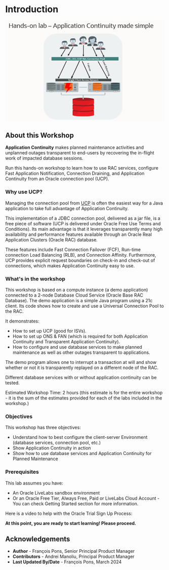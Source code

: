 # Introduction

![Intro Application Continuity made simple with Universal Connection Pool](./images/intro.png)

## About this Workshop

**Application Continuity** makes planned maintenance activities and unplanned outages transparent to end-users by recovering the in-flight work of impacted database sessions.

Run this hands-on workshop to learn how to use RAC services, configure Fast Application Notification, Connection Draining, and Application Continuity from an Oracle connection pool (UCP).

### Why use UCP?

Managing the connection pool from [UCP](https://docs.oracle.com/en/database/oracle/oracle-database/21/jjucp/index.html) is often the easiest way for a Java application to take full advantage of Application Continuity.

This implementation of a JDBC connection pool, delivered as a jar file, is a free piece of software (UCP is delivered under Oracle Free Use Terms and Conditions).  Its main advantage is that it leverages transparently many high availability and performance features available through an Oracle Real Application Clusters (Oracle RAC) database.

These features include Fast Connection Failover (FCF), Run-time connection Load Balancing (RLB), and Connection Affinity. Furthermore, UCP provides explicit request boundaries on check-in and check-out of connections, which makes Application Continuity easy to use.

### What's in the workshop

This workshop is based on a compute instance (a demo application) connected to a 2-node Database Cloud Service (Oracle Base RAC Database).
The demo application is a simple Java program using a 21c client. Its code shows how to create and use a Universal Connection Pool to the RAC.

It demonstrates:
*	How to set up UCP (good for ISVs).
*	How to set up ONS & FAN (which is required for both Application Continuity and Transparent Application Continuity).
*	How to configure and use database services to make planned maintenance as well as other outages transparent to applications.

The demo program allows one to interrupt a transaction at will and show whether or not it is transparently replayed on a different node of the RAC.

Different database services with or without application continuity can be tested.

Estimated Workshop Time: 2 hours (this estimate is for the entire workshop - it is the sum of the estimates provided for each of the labs included in the workshop.)


### Objectives

This workshop has three objectives:

* Understand how to best configure the client-server Environment (database services, connection pool, etc.)
* Show Application Continuity in action
* Show how to use database services and Application Continuity for Planned Maintenance


### Prerequisites

This lab assumes you have:
* An Oracle LiveLabs sandbox environment
* Or an Oracle Free Tier, Always Free, Paid or LiveLabs Cloud Account - You can check Getting Started section for more information.

Here is a video to help with the Oracle Trial Sign Up Process:
[](youtube:4U-0SumNz6w)

**At this point, you are ready to start learning! Please proceed.**


## Acknowledgements
* **Author** - François Pons, Senior Principal Product Manager
* **Contributors** - Andrei Manoliu, Principal Product Manager
* **Last Updated By/Date** - François Pons, March 2024
